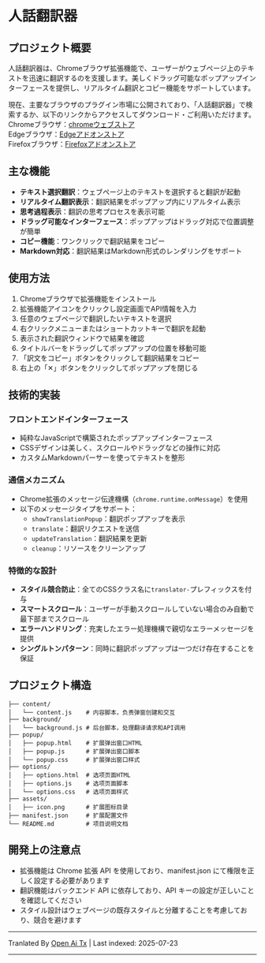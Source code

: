 ﻿
# 人話翻訳器

## プロジェクト概要

人話翻訳器は、Chromeブラウザ拡張機能で、ユーザーがウェブページ上のテキストを迅速に翻訳するのを支援します。美しくドラッグ可能なポップアップインターフェースを提供し、リアルタイム翻訳とコピー機能をサポートしています。  

現在、主要なブラウザのプラグイン市場に公開されており、「人話翻訳器」で検索するか、以下のリンクからアクセスしてダウンロード・ご利用いただけます。  
Chromeブラウザ：[chromeウェブストア](https://chromewebstore.google.com/detail/genddacnaonloeecodkncflhpcdbcmdh)  
Edgeブラウザ：[Edgeアドオンストア](https://microsoftedge.microsoft.com/addons/detail/%E4%BA%BA%E8%AF%9D%E7%BF%BB%E8%AF%91%E5%99%A8/nfcgnclfgdeocdakoconadlbonnjaglj)  
Firefoxブラウザ：[Firefoxアドオンストア](https://addons.mozilla.org/zh-CN/firefox/addon/%E4%BA%BA%E8%AF%9D%E7%BF%BB%E8%AF%91%E5%99%A8/)  

## 主な機能

- **テキスト選択翻訳**：ウェブページ上のテキストを選択すると翻訳が起動
- **リアルタイム翻訳表示**：翻訳結果をポップアップ内にリアルタイム表示
- **思考過程表示**：翻訳の思考プロセスを表示可能
- **ドラッグ可能なインターフェース**：ポップアップはドラッグ対応で位置調整が簡単
- **コピー機能**：ワンクリックで翻訳結果をコピー
- **Markdown対応**：翻訳結果はMarkdown形式のレンダリングをサポート

## 使用方法

1. Chromeブラウザで拡張機能をインストール
2. 拡張機能アイコンをクリックし設定画面でAPI情報を入力
3. 任意のウェブページで翻訳したいテキストを選択
4. 右クリックメニューまたはショートカットキーで翻訳を起動
5. 表示された翻訳ウィンドウで結果を確認
6. タイトルバーをドラッグしてポップアップの位置を移動可能
7. 「訳文をコピー」ボタンをクリックして翻訳結果をコピー
8. 右上の「✕」ボタンをクリックしてポップアップを閉じる

## 技術的実装

### フロントエンドインターフェース

- 純粋なJavaScriptで構築されたポップアップインターフェース
- CSSデザインは美しく、スクロールやドラッグなどの操作に対応
- カスタムMarkdownパーサーを使ってテキストを整形

### 通信メカニズム

- Chrome拡張のメッセージ伝達機構（`chrome.runtime.onMessage`）を使用
- 以下のメッセージタイプをサポート：
  - `showTranslationPopup`：翻訳ポップアップを表示
  - `translate`：翻訳リクエストを送信
  - `updateTranslation`：翻訳結果を更新
  - `cleanup`：リソースをクリーンアップ

### 特徴的な設計

- **スタイル競合防止**：全てのCSSクラス名に`translator-`プレフィックスを付与
- **スマートスクロール**：ユーザーが手動スクロールしていない場合のみ自動で最下部までスクロール
- **エラーハンドリング**：充実したエラー処理機構で親切なエラーメッセージを提供
- **シングルトンパターン**：同時に翻訳ポップアップは一つだけ存在することを保証

## プロジェクト構造


```
├── content/
│   └── content.js    # 内容脚本，负责弹窗创建和交互
├── background/
│   └── background.js # 后台脚本，处理翻译请求和API调用
├── popup/
│   ├── popup.html    # 扩展弹出窗口HTML
│   ├── popup.js      # 扩展弹出窗口脚本
│   └── popup.css     # 扩展弹出窗口样式
├── options/
│   ├── options.html  # 选项页面HTML
│   ├── options.js    # 选项页面脚本
│   └── options.css   # 选项页面样式
├── assets/
│   ├── icon.png      # 扩展图标目录
├── manifest.json     # 扩展配置文件
└── README.md         # 项目说明文档
```
## 開発上の注意点

- 拡張機能は Chrome 拡張 API を使用しており、manifest.json にて権限を正しく設定する必要があります
- 翻訳機能はバックエンド API に依存しており、API キーの設定が正しいことを確認してください
- スタイル設計はウェブページの既存スタイルと分離することを考慮しており、競合を避けます


---

Tranlated By [Open Ai Tx](https://github.com/OpenAiTx/OpenAiTx) | Last indexed: 2025-07-23

---